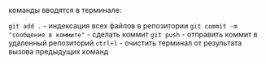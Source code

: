 команды вводятся в терминале:

`git add .` - индексация всех файлов в репозитории
`git commit -m "сообщение в коммите"` - сделать коммит
`git push` - отправить коммит в удаленный репозиторий
`ctrl+l` - очистить терминал от результата вызова предыдущих команд
